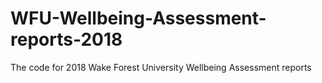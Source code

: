 # WFU-Wellbeing-Assessment-reports-2018
The code for 2018 Wake Forest University Wellbeing Assessment reports
